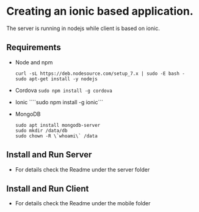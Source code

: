 # Creating an ionic based application.
The server is running in nodejs while client is based on ionic.

## Requirements

- Node and npm
  ```
  curl -sL https://deb.nodesource.com/setup_7.x | sudo -E bash -
  sudo apt-get install -y nodejs
  ```

- Cordova
  ```sudo npm install -g cordova```

- Ionic
  ````sudo npm install -g ionic```

- MongoDB
  ```
  sudo apt install mongodb-server
  sudo mkdir /data/db
  sudo chown -R \`whoami\` /data
  ```

## Install and Run Server
- For details check the Readme under the server folder

## Install and Run Client
- For details check the Readme under the mobile folder
